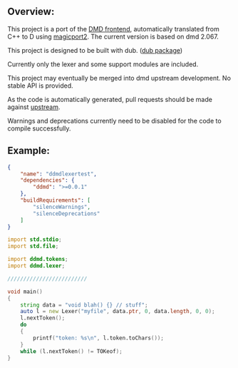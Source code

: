 
Overview:
--------------------

This project is a port of the [DMD frontend](https://github.com/D-Programming-Language/dmd), automatically translated from C++ to D using [magicport2](https://github.com/yebblies/magicport2).  The current version is based on dmd 2.067.

This project is designed to be built with dub. ([dub package](http://code.dlang.org/packages/ddmd))

Currently only the lexer and some support modules are included.

This project may eventually be merged into dmd upstream development.  No stable API is provided.

As the code is automatically generated, pull requests should be made against [upstream](https://github.com/D-Programming-Language/dmd).

Warnings and deprecations currently need to be disabled for the code to compile successfully.

Example:
--------------------

```json
{
    "name": "ddmdlexertest",
    "dependencies": {
        "ddmd": ">=0.0.1"
    },
    "buildRequirements": [
        "silenceWarnings",
        "silenceDeprecations"
    ]
}
```

```d
import std.stdio;
import std.file;

import ddmd.tokens;
import ddmd.lexer;

/////////////////////////

void main()
{
    string data = "void blah() {} // stuff";
    auto l = new Lexer("myfile", data.ptr, 0, data.length, 0, 0);
    l.nextToken();
    do
    {
        printf("token: %s\n", l.token.toChars());
    }
    while (l.nextToken() != TOKeof);
}
```

